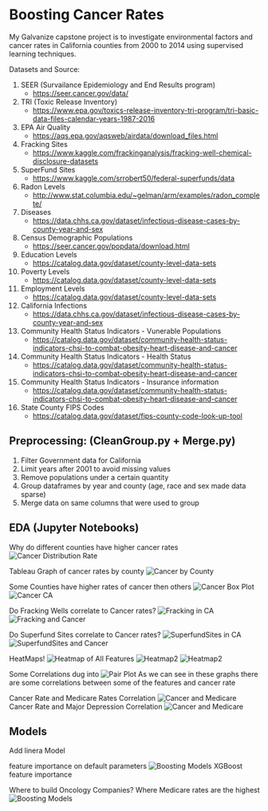 # Boosting Cancer Rates

My Galvanize capstone project is to investigate environmental factors and cancer rates in California counties from 2000 to 2014 using supervised learning techniques.

Datasets and Source:
1) SEER (Survailance Epidemiology and End Results program)
    - https://seer.cancer.gov/data/
2) TRI (Toxic Release Inventory)
    - https://www.epa.gov/toxics-release-inventory-tri-program/tri-basic-data-files-calendar-years-1987-2016
3) EPA Air Quality
    - https://aqs.epa.gov/aqsweb/airdata/download_files.html
4) Fracking Sites
    - https://www.kaggle.com/frackinganalysis/fracking-well-chemical-disclosure-datasets
5) SuperFund Sites
    - https://www.kaggle.com/srrobert50/federal-superfunds/data
6) Radon Levels
    - http://www.stat.columbia.edu/~gelman/arm/examples/radon_complete/
7) Diseases
    - https://data.chhs.ca.gov/dataset/infectious-disease-cases-by-county-year-and-sex
8) Census Demographic Populations
    - https://seer.cancer.gov/popdata/download.html
9) Education Levels
    - https://catalog.data.gov/dataset/county-level-data-sets
10) Poverty Levels
    - https://catalog.data.gov/dataset/county-level-data-sets
11) Employment Levels
    - https://catalog.data.gov/dataset/county-level-data-sets
12) California Infections
    - https://data.chhs.ca.gov/dataset/infectious-disease-cases-by-county-year-and-sex
13) Community Health Status Indicators - Vunerable Populations
    - https://catalog.data.gov/dataset/community-health-status-indicators-chsi-to-combat-obesity-heart-disease-and-cancer
14) Community Health Status Indicators - Health Status
    - https://catalog.data.gov/dataset/community-health-status-indicators-chsi-to-combat-obesity-heart-disease-and-cancer
15) Community Health Status Indicators - Insurance information
    - https://catalog.data.gov/dataset/community-health-status-indicators-chsi-to-combat-obesity-heart-disease-and-cancer
16) State County FIPS Codes
    - https://catalog.data.gov/dataset/fips-county-code-look-up-tool


## Preprocessing: (CleanGroup.py + Merge.py)
1) Filter Government data for California
2) Limit years after 2001 to avoid missing values
3) Remove populations under a certain quantity
4) Group dataframes by year and county (age, race and sex made data sparse)
5) Merge data on same columns that were used to group

## EDA (Jupyter Notebooks)
Why do different counties have higher cancer rates
![Cancer Distribution Rate](https://github.com/DataDanD/CancerCapstone/blob/master/Graphs/CanDis.png)

Tableau Graph of cancer rates by county
![Cancer by County](https://github.com/DataDanD/CancerCapstone/blob/master/Graphs/cancerCA.png)

Some Counties have higher rates of cancer then others
![Cancer Box Plot](https://github.com/DataDanD/CancerCapstone/blob/master/Graphs/CanCounty.png)
![Cancer CA](https://github.com/DataDanD/CancerCapstone/blob/master/Graphs/CanCoun2.png)

Do Fracking Wells correlate to Cancer rates?
![Fracking in CA](https://github.com/DataDanD/CancerCapstone/blob/master/Graphs/FrackEDA2.png)
![Fracking and Cancer](https://github.com/DataDanD/CancerCapstone/blob/master/Graphs/Frack.png)

Do Superfund Sites correlate to Cancer rates?
![SuperfundSites in CA](https://github.com/DataDanD/CancerCapstone/blob/master/Graphs/SuperfundEDA.png)
![SuperfundSites and Cancer](https://github.com/DataDanD/CancerCapstone/blob/master/Graphs/Super.png)

HeatMaps!
![Heatmap of All Features](https://github.com/DataDanD/CancerCapstone/blob/master/Graphs/heatmap.png)
![Heatmap2](https://github.com/DataDanD/CancerCapstone/blob/master/Graphs/heat2.png)
![Heatmap2](https://github.com/DataDanD/CancerCapstone/blob/master/Graphs/heat3.png)

Some Correlations dug into
![Pair Plot](https://github.com/DataDanD/CancerCapstone/blob/master/Graphs/pair.png)
As we can see in these graphs there are some correlations between some of the features and cancer rate

Cancer Rate and Medicare Rates Correlation
![Cancer and Medicare](https://github.com/DataDanD/CancerCapstone/blob/master/Graphs/CanMed.png)
Cancer Rate and Major Depression Correlation
![Cancer and Medicare](https://github.com/DataDanD/CancerCapstone/blob/master/Graphs/CanDep.png)


## Models 
Add linera Model


feature importance on default parameters
![Boosting Models](https://github.com/DataDanD/CancerCapstone/blob/master/Graphs/BoostingImportance.png)
XGBoost feature importance

Where to build Oncology Companies?
Where Medicare rates are the highest
![Boosting Models](https://github.com/DataDanD/CancerCapstone/blob/master/Graphs/medicareCA.png)



